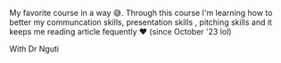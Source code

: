 My favorite course in a way 😅. Through this course I'm learning how to better my communcation skills, presentation skills , pitching skills and it keeps me reading article fequently ❤ (since October '23 lol)

With Dr Nguti

